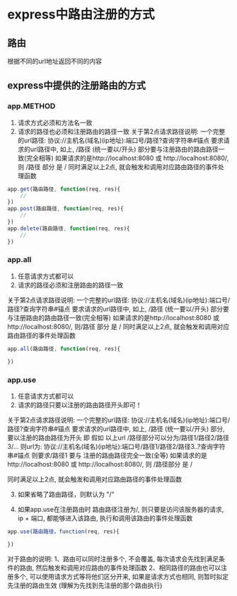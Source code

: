 # express中路由注册的方式

## 路由
根据不同的url地址返回不同的内容

## express中提供的注册路由的方式
### app.METHOD
1. 请求方式必须和方法名一致
2. 请求的路径也必须和注册路由的路径一致
关于第2点请求路径说明:
   一个完整的url路径: 协议://主机名(域名)(ip地址):端口号/路径?查询字符串#锚点
   要求请求的url路径中, 如上, /路径 (统一要以/开头) 部分要与注册路由的路由路径一致(完全相等)
   如果请求的是http://localhost:8080 或 http://localhost:8080/, 则 /路径 部分 是 /
同时满足以上2点, 就会触发和调用对应路由路径的事件处理函数
```js
app.get(路由路径, function(req, res){
    //
})
app.post(路由路径, function(req, res){
    //
})
app.delete(路由路径, function(req, res){
    //
})
```

### app.all
1. 任意请求方式都可以
2. 请求的路径必须和注册路由的路径一致

关于第2点请求路径说明:
   一个完整的url路径: 协议://主机名(域名)(ip地址):端口号/路径?查询字符串#锚点
   要求请求的url路径中, 如上, /路径 (统一要以/开头) 部分要与注册路由的路由路径一致(完全相等)
   如果请求的是http://localhost:8080 或 http://localhost:8080/, 则/路径 部分 是 /
同时满足以上2点, 就会触发和调用对应路由路径的事件处理函数
```js
app.all(路由路径, function(req, res){

})
```

### app.use
1. 任意请求方式都可以
2. 请求的路径只要以注册的路由路径开头即可！

关于第2点请求路径说明:
   一个完整的url路径: 协议://主机名(域名)(ip地址):端口号/路径?查询字符串#锚点
   要求请求的url路径中, 如上, /路径 (统一要以/开头) 部分, 要以注册的路由路径为开头
   即 假如 
      以上url /路径部分可以分为/路径1/路径2/路径3/...
      则url为: 协议://主机名(域名)(ip地址):端口号/路径1/路径2/路径3..?查询字符串#锚点
      则要求/路径1 要与 注册的路由路径完全一致(全等)
   如果请求的是http://localhost:8080 或 http://localhost:8080/, 则 /路径部分 是 /

同时满足以上2点, 就会触发和调用对应路由路径的事件处理函数

3. 如果省略了路由路径，则默认为 "/"

4. 如果app.use在注册路由时 路由路径注册为/, 则只要是访问该服务器的请求, ip + 端口, 都能够进入该路由, 执行和调用该路由的事件处理函数

```js
app.use(路由路径，function(req, res){

})
```

对于路由的说明: 
1、路由可以同时注册多个, 不会覆盖, 每次请求会先找到满足条件的路由, 然后触发和调用对应路由的事件处理函数
2、相同路径的路由也可以注册多个, 可以使用请求方式等将他们区分开来, 如果是请求方式也相同, 则暂时拟定先注册的路由生效 (理解为先找到先注册的那个路由执行)